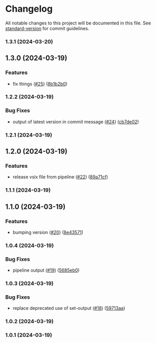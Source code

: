 # Changelog

All notable changes to this project will be documented in this file. See [standard-version](https://github.com/conventional-changelog/standard-version) for commit guidelines.

### 1.3.1 (2024-03-20)

## 1.3.0 (2024-03-19)


### Features

* fix things ([#25](https://github.com/qvotaxon/translation-file-watcher/issues/25)) ([8b1b2b0](https://github.com/qvotaxon/translation-file-watcher/commit/8b1b2b074633edea7a22c5c793f4d3fac3d70e05))

### 1.2.2 (2024-03-19)


### Bug Fixes

* output of latest version in commit message ([#24](https://github.com/qvotaxon/translation-file-watcher/issues/24)) ([cb7de02](https://github.com/qvotaxon/translation-file-watcher/commit/cb7de02592fb702909d2a56c41d389309d7f0ae3))

### 1.2.1 (2024-03-19)

## 1.2.0 (2024-03-19)


### Features

* release vsix file from pipeline ([#22](https://github.com/qvotaxon/translation-file-watcher/issues/22)) ([89a71cf](https://github.com/qvotaxon/translation-file-watcher/commit/89a71cf1fcd1ab98291e0af08540a84da40180c6))

### 1.1.1 (2024-03-19)

## 1.1.0 (2024-03-19)


### Features

* bumping version ([#20](https://github.com/qvotaxon/translation-file-watcher/issues/20)) ([8e43571](https://github.com/qvotaxon/translation-file-watcher/commit/8e43571c9ed18c66004b182c86ea543fa2c9d6dc))

### 1.0.4 (2024-03-19)


### Bug Fixes

* pipeline output ([#19](https://github.com/qvotaxon/translation-file-watcher/issues/19)) ([5685eb0](https://github.com/qvotaxon/translation-file-watcher/commit/5685eb09bf0543fd9086ce31086b434c3b522d5c))

### 1.0.3 (2024-03-19)


### Bug Fixes

* replace deprecated use of set-output ([#18](https://github.com/qvotaxon/translation-file-watcher/issues/18)) ([59713aa](https://github.com/qvotaxon/translation-file-watcher/commit/59713aac9e12f4c55b6c18cc4031f8e7282f2eb9))

### 1.0.2 (2024-03-19)

### 1.0.1 (2024-03-19)